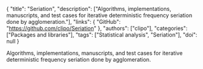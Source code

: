 {
  "title": "Seriation",
  "description": ["Algorithms, implementations, manuscripts, and test cases for iterative deterministic frequency seriation done by agglomeration."],
  "links": {
    "GitHub": "https://github.com/clipo/Seriation"
  },
  "authors": ["clipo"],
  "categories": ["Packages and libraries"],
  "tags": ["Statistical analysis", "Seriation"],
  "doi": null
}

<!-- Generated by csv2md.R – do not edit by hand -->

Algorithms, implementations, manuscripts, and test cases for iterative deterministic frequency seriation done by agglomeration.